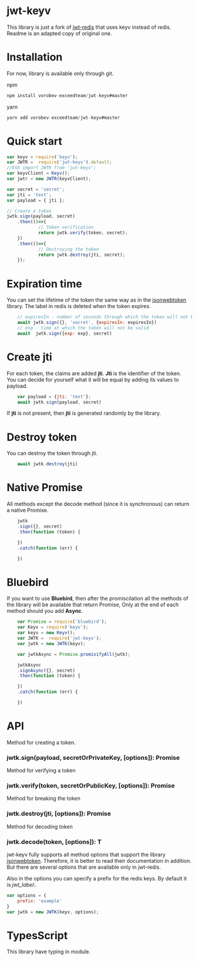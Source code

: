 # jwt-keyv

This library is just a fork of [jwt-redis](https://github.com/Natashkinsasha/jwt-redis-v2) that uses keyv instead of redis. Readme is an adapted copy of original one.


# Installation

For now, library is available only through git.

npm
```javascript
npm install vorobev-exceedteam/jwt-keyv#master
```
yarn
```javascript
yarn add vorobev-exceedteam/jwt-keyv#master
```


# Quick start

```javascript
var keyv = require('keyv');
var JWTR =  require('jwt-keyv').default;
//ES6 import JWTK from 'jwt-keyv';
var keyvClient = Keyv();
var jwtr = new JWTR(keyvClient);

var secret = 'secret';
var jti = 'test';
var payload = { jti };

// Create a token
jwtk.sign(payload, secret)
    .then(()=>{
            // Token verification
            return jwtk.verify(token, secret);
    })
    .then(()=>{
            // Destroying the token
            return jwtk.destroy(jti, secret);
    });
```

# Expiration time
You can set the lifetime of the token the same way as in the [jsonwebtoken](https://www.npmjs.com/package/jsonwebtoken) library.
The label in redis is deleted when the token expires.
```javascript
    // expiresIn - number of seconds through which the token will not be valid
    await jwtk.sign({}, 'secret', {expiresIn: expiresIn})
    // exp - time at which the token will not be valid
    await  jwtk.sign({exp: exp}, secret)
```

# Create jti

For each token, the claims are added **jti**. **Jti** is the identifier of the token.
You can decide for yourself what it will be equal by adding its values to payload.

```javascript
    var payload = {jti: 'test'};
    await jwtk.sign(payload, secret)
```

If **jti** is not present, then **jti** is generated randomly by the library.

# Destroy token

You can destroy the token through jti.

```javascript
    await jwtk.destroy(jti)
```


# Native Promise

All methods except the decode method (since it is synchronous) can return a native Promise.

```javascript
    jwtk
    .sign({}, secret)
    .then(function (token) {

    })
    .catch(function (err) {

    })
```

# Bluebird

If you want to use **Bluebird**, then after the promiscilation all the methods of the library will be available that return Promise,
Only at the end of each method should you add **Async**.

```javascript
    var Promise = require('bluebird');
    var Keyv = require('keyv');
    var keyv = new Keyv();
    var JWTK =  require('jwt-keyv');
    var jwtk = new JWTK(keyv);

    var jwtkAsync = Promise.promisifyAll(jwtk);

    jwtkAsync
    .signAsync({}, secret)
    .then(function (token) {

    })
    .catch(function (err) {

    })
```

# API

Method for creating a token.
### jwtk.sign(payload, secretOrPrivateKey, [options]): Promise<string> ###

Method for verifying a token
### jwtk.verify<T>(token, secretOrPublicKey, [options]): Promise<T> ###

Method for breaking the token
### jwtk.destroy(jti, [options]): Promise<void> ###

Method for decoding token
### jwtk.decode<T>(token, [options]): T ###

jwt-keyv fully supports all method options that support the library [jsonwebtoken](https://www.npmjs.com/package/jsonwebtoken).
Therefore, it is better to read their documentation in addition. But there are several options that are available only in jwt-redis.

Also in the options you can specify a prefix for the redis keys. By default it is *jwt_label:*.

```javascript
var options = {
    prefix: 'example'
}
var jwtk = new JWTK(keyv, options);
```

# TypesScript

This library have typing in module.
